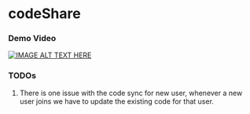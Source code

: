 # codeShare

### Demo Video
[![IMAGE ALT TEXT HERE](https://img.youtube.com/vi/83IXjyyfuwg/0.jpg)](https://www.youtube.com/watch?v=83IXjyyfuwg)


### TODOs
1. There is one issue with the code sync for new user, whenever a new user joins we have to update the existing code for that user.
